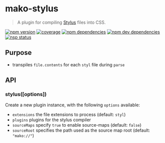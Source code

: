 # mako-stylus

> A plugin for compiling [Stylus]() files into CSS.

[![npm version][npm-badge]][npm]
[![coverage][coveralls-badge]][coveralls]
[![npm dependencies][david-badge]][david]
[![npm dev dependencies][david-dev-badge]][david-dev]
[![nsp status][nsp-badge]][nsp]

## Purpose

 - transpiles `file.contents` for each `styl` file during `parse`

## API

### stylus([options])

Create a new plugin instance, with the following `options` available:

 - `extensions` the file extensions to process (default: `styl`)
 - `plugins` plugins for the stylus compiler
 - `sourceMaps` specify `true` to enable source-maps (default: `false`)
 - `sourceRoot` specifies the path used as the source map root (default: `"mako://"`)



[coveralls-badge]: https://img.shields.io/coveralls/makojs/stylus.svg
[coveralls]: https://coveralls.io/github/makojs/stylus
[david-badge]: https://img.shields.io/david/makojs/stylus.svg
[david-dev-badge]: https://img.shields.io/david/dev/makojs/stylus.svg
[david-dev]: https://david-dm.org/makojs/stylus#info=devDependencies
[david]: https://david-dm.org/makojs/stylus
[npm-badge]: https://img.shields.io/npm/v/mako-stylus.svg
[npm]: https://www.npmjs.com/package/mako-stylus
[nsp-badge]: https://nodesecurity.io/orgs/mako/projects/07a198f1-6e58-4924-a3fa-87141c900734/badge
[nsp]: https://nodesecurity.io/orgs/mako/projects/07a198f1-6e58-4924-a3fa-87141c900734
[stylus]: http://stylus-lang.com
